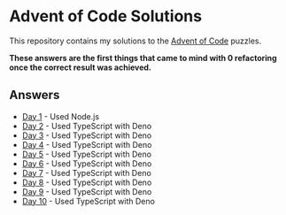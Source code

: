 # Advent of Code Solutions

This repository contains my solutions to the [Advent of Code](https://adventofcode.com/) puzzles.

**These answers are the first things that came to mind with 0 refactoring once the correct result was achieved.**

## Answers

- [Day 1](day-01/) - Used Node.js
- [Day 2](day-02/) - Used TypeScript with Deno
- [Day 3](day-03/) - Used TypeScript with Deno
- [Day 4](day-04/) - Used TypeScript with Deno
- [Day 5](day-05/) - Used TypeScript with Deno
- [Day 6](day-06/) - Used TypeScript with Deno
- [Day 7](day-07/) - Used TypeScript with Deno
- [Day 8](day-08/) - Used TypeScript with Deno
- [Day 9](day-09/) - Used TypeScript with Deno
- [Day 10](day-10/) - Used TypeScript with Deno
